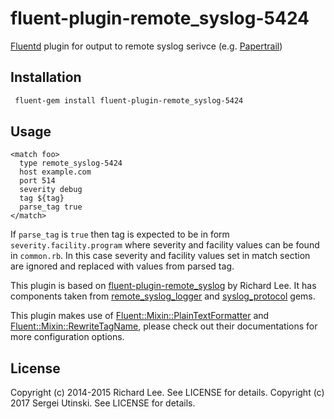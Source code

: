 # fluent-plugin-remote_syslog-5424

[Fluentd](http://fluentd.org) plugin for output to remote syslog serivce (e.g. [Papertrail](http://papertrailapp.com/))

## Installation

```bash
 fluent-gem install fluent-plugin-remote_syslog-5424
```

## Usage

```
<match foo>
  type remote_syslog-5424
  host example.com
  port 514
  severity debug
  tag ${tag}
  parse_tag true
</match>
```

If `parse_tag` is `true` then tag is expected to be in form `severity.facility.program` where severity and facility values can be found in `common.rb`. In this case severity and facility values set in match section are ignored and replaced with values from parsed tag.

This plugin is based on [fluent-plugin-remote_syslog](https://github.com/dlackty/fluent-plugin-remote_syslog) by Richard Lee. It has components taken from [remote_syslog_logger](https://github.com/papertrail/remote_syslog_logger) and [syslog_protocol](https://github.com/eric/syslog_protocol) gems.

This plugin makes use of [Fluent::Mixin::PlainTextFormatter](https://github.com/tagomoris/fluent-mixin-plaintextformatter) and [Fluent::Mixin::RewriteTagName](https://github.com/y-ken/fluent-mixin-rewrite-tag-name), please check out their documentations for more configuration options.

## License

Copyright (c) 2014-2015 Richard Lee. See LICENSE for details.
Copyright (c) 2017 Sergei Utinski. See LICENSE for details.
